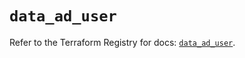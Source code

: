 # `data_ad_user`

Refer to the Terraform Registry for docs: [`data_ad_user`](https://registry.terraform.io/providers/hashicorp/ad/0.4.4/docs/data-sources/user).
